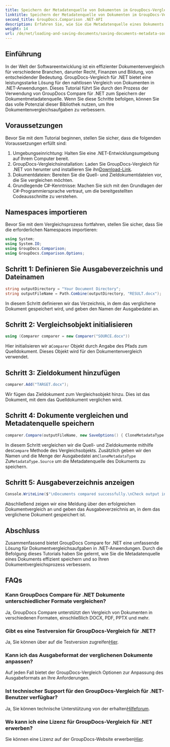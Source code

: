```yaml
---
title: Speichern der Metadatenquelle von Dokumenten im GroupDocs-Vergleich für .NET
linktitle: Speichern der Metadatenquelle von Dokumenten im GroupDocs-Vergleich für .NET
second_title: GroupDocs.Comparison .NET-API
description: Erfahren Sie, wie Sie die Metadatenquelle eines Dokuments mithilfe von GroupDocs Compare für .NET speichern. Befolgen Sie unsere Schritt-für-Schritt-Anleitung für einen nahtlosen Dokumentenvergleich in Ihrem .NET.
weight: 14
url: /de/net/loading-and-saving-documents/saving-documents-metadata-source/
---
```

## Einführung
In der Welt der Softwareentwicklung ist ein effizienter Dokumentenvergleich für verschiedene Branchen, darunter Recht, Finanzen und Bildung, von entscheidender Bedeutung. GroupDocs-Vergleich für .NET bietet eine leistungsstarke Lösung für den nahtlosen Vergleich von Dokumenten in .NET-Anwendungen. Dieses Tutorial führt Sie durch den Prozess der Verwendung von GroupDocs Compare für .NET zum Speichern der Dokumentmetadatenquelle. Wenn Sie diese Schritte befolgen, können Sie das volle Potenzial dieser Bibliothek nutzen, um Ihre Dokumentenvergleichsaufgaben zu verbessern.
## Voraussetzungen
Bevor Sie mit dem Tutorial beginnen, stellen Sie sicher, dass die folgenden Voraussetzungen erfüllt sind:
1. Umgebungseinrichtung: Halten Sie eine .NET-Entwicklungsumgebung auf Ihrem Computer bereit.
2.  GroupDocs-Vergleichsinstallation: Laden Sie GroupDocs-Vergleich für .NET von herunter und installieren Sie ihn[Download-Link](https://releases.groupdocs.com/comparison/net/).
3. Dokumentdateien: Bereiten Sie die Quell- und Zieldokumentdateien vor, die Sie vergleichen möchten.
4. Grundlegende C#-Kenntnisse: Machen Sie sich mit den Grundlagen der C#-Programmiersprache vertraut, um die bereitgestellten Codeausschnitte zu verstehen.

## Namespaces importieren
Bevor Sie mit dem Vergleichsprozess fortfahren, stellen Sie sicher, dass Sie die erforderlichen Namespaces importieren:
```csharp
using System;
using System.IO;
using GroupDocs.Comparison;
using GroupDocs.Comparison.Options;
```

## Schritt 1: Definieren Sie Ausgabeverzeichnis und Dateinamen
```csharp
string outputDirectory = "Your Document Directory";
string outputFileName = Path.Combine(outputDirectory, "RESULT.docx");
```
In diesem Schritt definieren wir das Verzeichnis, in dem das verglichene Dokument gespeichert wird, und geben den Namen der Ausgabedatei an.
## Schritt 2: Vergleichsobjekt initialisieren
```csharp
using (Comparer comparer = new Comparer("SOURCE.docx"))
```
 Hier initialisieren wir a`Comparer` Objekt durch Angabe des Pfads zum Quelldokument. Dieses Objekt wird für den Dokumentenvergleich verwendet.
## Schritt 3: Zieldokument hinzufügen
```csharp
comparer.Add("TARGET.docx");
```
Wir fügen das Zieldokument zum Vergleichsobjekt hinzu. Dies ist das Dokument, mit dem das Quelldokument verglichen wird.
## Schritt 4: Dokumente vergleichen und Metadatenquelle speichern
```csharp
comparer.Compare(outputFileName, new SaveOptions() { CloneMetadataType = MetadataType.Source });
```
 In diesem Schritt vergleichen wir die Quell- und Zieldokumente mithilfe des`Compare` Methode des Vergleichsobjekts. Zusätzlich geben wir den Namen und die Menge der Ausgabedatei an`CloneMetadataType` Zu`MetadataType.Source` um die Metadatenquelle des Dokuments zu speichern.
## Schritt 5: Ausgabeverzeichnis anzeigen
```csharp
Console.WriteLine($"\nDocuments compared successfully.\nCheck output in {outputDirectory}.");
```
Abschließend zeigen wir eine Meldung über den erfolgreichen Dokumentvergleich an und geben das Ausgabeverzeichnis an, in dem das verglichene Dokument gespeichert ist.

## Abschluss
Zusammenfassend bietet GroupDocs Compare for .NET eine umfassende Lösung für Dokumentvergleichsaufgaben in .NET-Anwendungen. Durch die Befolgung dieses Tutorials haben Sie gelernt, wie Sie die Metadatenquelle eines Dokuments effizient speichern und so Ihren Dokumentvergleichsprozess verbessern.
## FAQs
### Kann GroupDocs Compare für .NET Dokumente unterschiedlicher Formate vergleichen?
Ja, GroupDocs Compare unterstützt den Vergleich von Dokumenten in verschiedenen Formaten, einschließlich DOCX, PDF, PPTX und mehr.
### Gibt es eine Testversion für GroupDocs-Vergleich für .NET?
 Ja, Sie können über auf die Testversion zugreifen[Hier](https://releases.groupdocs.com/).
### Kann ich das Ausgabeformat der verglichenen Dokumente anpassen?
Auf jeden Fall bietet der GroupDocs-Vergleich Optionen zur Anpassung des Ausgabeformats an Ihre Anforderungen.
### Ist technischer Support für den GroupDocs-Vergleich für .NET-Benutzer verfügbar?
 Ja, Sie können technische Unterstützung von der erhalten[Hilfeforum](https://forum.groupdocs.com/c/comparison/12).
### Wo kann ich eine Lizenz für GroupDocs-Vergleich für .NET erwerben?
 Sie können eine Lizenz auf der GroupDocs-Website erwerben[Hier](https://purchase.groupdocs.com/buy).